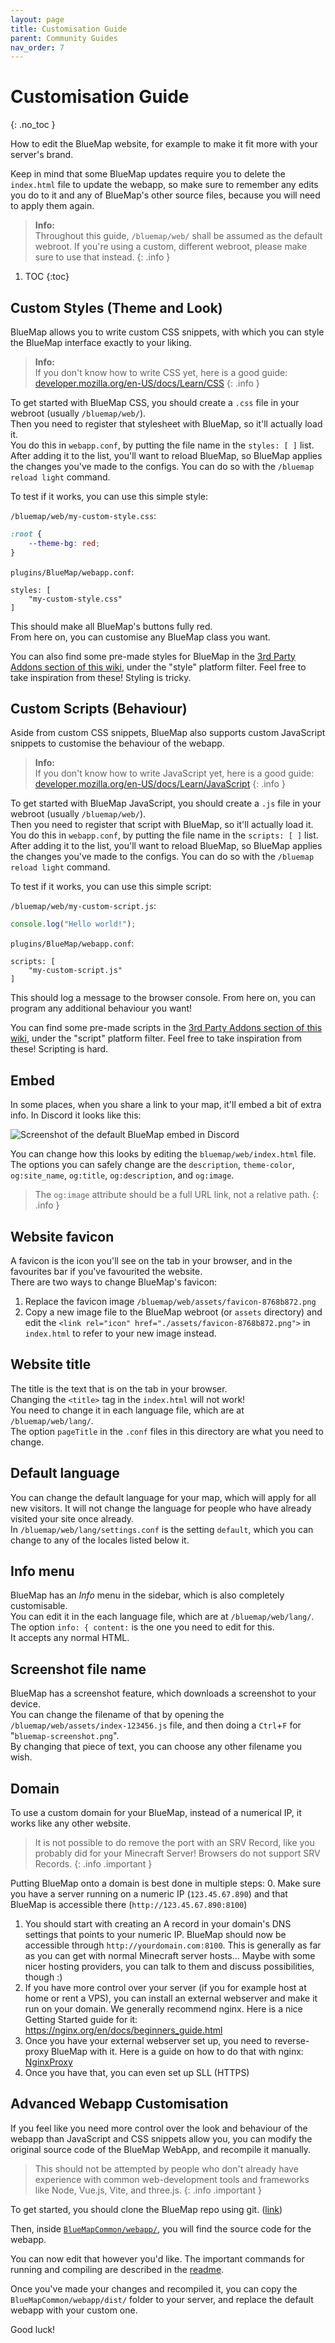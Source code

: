 ```yaml
---
layout: page
title: Customisation Guide
parent: Community Guides
nav_order: 7
---
```


# Customisation Guide
{: .no_toc }

How to edit the BlueMap website, for example to make it fit more with your server's brand.

Keep in mind that some BlueMap updates require you to delete the `index.html` file to update the webapp,
so make sure to remember any edits you do to it and any of BlueMap's other source files, because you will need to apply them again.

> **Info:**  
> Throughout this guide, `/bluemap/web/` shall be assumed as the default webroot. If you're using a custom, different webroot, please make sure to use that instead.
{: .info }

1. TOC 
{:toc}

## Custom Styles (Theme and Look)
BlueMap allows you to write custom CSS snippets, with which you can style the BlueMap interface exactly to your liking.

> **Info:**  
> If you don't know how to write CSS yet, here is a good guide: [developer.mozilla.org/en-US/docs/Learn/CSS](https://developer.mozilla.org/en-US/docs/Learn/CSS)
{: .info }

To get started with BlueMap CSS, you should create a `.css` file in your webroot (usually `/bluemap/web/`).  
Then you need to register that stylesheet with BlueMap, so it'll actually load it.  
You do this in `webapp.conf`, by putting the file name in the `styles: [ ]` list.  
After adding it to the list, you'll want to reload BlueMap, so BlueMap applies the changes you've made to the configs.
You can do so with the `/bluemap reload light` command.

To test if it works, you can use this simple style:

`/bluemap/web/my-custom-style.css`:
```css
:root {
    --theme-bg: red;
}
```
`plugins/BlueMap/webapp.conf`:
```hocon
styles: [
    "my-custom-style.css"
]
```
This should make all BlueMap's buttons fully red.  
From here on, you can customise any BlueMap class you want.

You can also find some pre-made styles for BlueMap in the [3rd Party Addons section of this wiki]({{site.baseurl}}/3rdPartySupport.html?platform=script),
under the "style" platform filter. Feel free to take inspiration from these! Styling is tricky.

## Custom Scripts (Behaviour)
Aside from custom CSS snippets, BlueMap also supports custom JavaScript snippets to customise the behaviour of the webapp.

> **Info:**  
> If you don't know how to write JavaScript yet, here is a good guide: [developer.mozilla.org/en-US/docs/Learn/JavaScript](https://developer.mozilla.org/en-US/docs/Learn/JavaScript)
{: .info }

To get started with BlueMap JavaScript, you should create a `.js` file in your webroot (usually `/bluemap/web/`).  
Then you need to register that script with BlueMap, so it'll actually load it.  
You do this in `webapp.conf`, by putting the file name in the `scripts: [ ]` list.  
After adding it to the list, you'll want to reload BlueMap, so BlueMap applies the changes you've made to the configs.
You can do so with the `/bluemap reload light` command.

To test if it works, you can use this simple script:

`/bluemap/web/my-custom-script.js`:
```js
console.log("Hello world!");
```
`plugins/BlueMap/webapp.conf`:
```hocon
scripts: [
    "my-custom-script.js"
]
```
This should log a message to the browser console.
From here on, you can program any additional behaviour you want!

You can find some pre-made scripts in the [3rd Party Addons section of this wiki]({{site.baseurl}}/3rdPartySupport.html?platform=script),
under the "script" platform filter. Feel free to take inspiration from these! Scripting is hard.

## Embed
In some places, when you share a link to your map, it'll embed a bit of extra info. In Discord it looks like this:

![Screenshot of the default BlueMap embed in Discord]({{site.baseurl}}/assets/BlueMapDiscordEmbed.png)

You can change how this looks by editing the `bluemap/web/index.html` file.  
The options you can safely change are the `description`, `theme-color`, `og:site_name`, `og:title`, `og:description`, and `og:image`.

> The `og:image` attribute should be a full URL link, not a relative path.
{: .info }

## Website favicon
A favicon is the icon you'll see on the tab in your browser, and in the favourites bar if you've favourited the website.  
There are two ways to change BlueMap's favicon:
1. Replace the favicon image `/bluemap/web/assets/favicon-8768b872.png`
2. Copy a new image file to the BlueMap webroot (or `assets` directory) and edit the `<link rel="icon" href="./assets/favicon-8768b872.png">` in `index.html` to refer to your new image instead.

## Website title
The title is the text that is on the tab in your browser.  
Changing the `<title>` tag in the `index.html` will not work!  
You need to change it in each language file, which are at `/bluemap/web/lang/`.  
The option `pageTitle` in the `.conf` files in this directory are what you need to change.

## Default language
You can change the default language for your map, which will apply for all new visitors.
It will not change the language for people who have already visited your site once already.  
In `/bluemap/web/lang/settings.conf` is the setting `default`, which you can change to any of the locales listed below it.

## Info menu
BlueMap has an *Info* menu in the sidebar, which is also completely customisable.  
You can edit it in the each language file, which are at `/bluemap/web/lang/`.  
The option `info: { content:` is the one you need to edit for this.  
It accepts any normal HTML.

## Screenshot file name
BlueMap has a screenshot feature, which downloads a screenshot to your device.  
You can change the filename of that by opening the `/bluemap/web/assets/index-123456.js` file, and then doing a `Ctrl`+`F` for "`bluemap-screenshot.png`".  
By changing that piece of text, you can choose any other filename you wish.

## Domain
To use a custom domain for your BlueMap, instead of a numerical IP, it works like any other website.

> It is not possible to do remove the port with an SRV Record, like you probably did for your Minecraft Server! Browsers do not support SRV Records.
{: .info .important }

Putting BlueMap onto a domain is best done in multiple steps:
0. Make sure you have a server running on a numeric IP (`123.45.67.890`) and that BlueMap is accessible there (`http://123.45.67.890:8100`)
1. You should start with creating an A record in your domain's DNS settings that points to your numeric IP. BlueMap should now be accessible through `http://yourdomain.com:8100`. This is generally as far as you can get with normal Minecraft server hosts... Maybe with some nicer hosting providers, you can talk to them and discuss possibilities, though :)
2. If you have more control over your server (if you for example host at home or rent a VPS), you can install an external webserver and make it run on your domain. We generally recommend nginx. Here is a nice Getting Started guide for it: https://nginx.org/en/docs/beginners_guide.html
3. Once you have your external webserver set up, you need to reverse-proxy BlueMap with it. Here is a guide on how to do that with nginx: [NginxProxy]({{site.baseurl}}/wiki/webserver/NginxProxy.html)
4. Once you have that, you can even set up SLL (HTTPS)

## Advanced Webapp Customisation
If you feel like you need more control over the look and behaviour of the webapp
than JavaScript and CSS snippets allow you, you can modify the original source code
of the BlueMap WebApp, and recompile it manually.

> This should not be attempted by people who don't already have experience with common
> web-development tools and frameworks like Node, Vue.js, Vite, and three.js.
{: .info .important }

To get started, you should clone the BlueMap repo using git.
([link](https://github.com/BlueMap-Minecraft/BlueMap?tab=readme-ov-file#development))

Then, inside [`BlueMapCommon/webapp/`](https://github.com/BlueMap-Minecraft/BlueMap/tree/master/BlueMapCommon/webapp),
you will find the source code for the webapp.

You can now edit that however you'd like. The important commands for running and compiling are described in the
[readme](https://github.com/BlueMap-Minecraft/BlueMap/tree/master/BlueMapCommon/webapp#readme).

Once you've made your changes and recompiled it, you can copy the `BlueMapCommon/webapp/dist/` folder to your server,
and replace the default webapp with your custom one.

Good luck!
